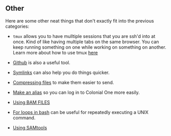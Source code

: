 ## Other

Here are some other neat things that don't exactly fit into the previous categories:

* `tmux` allows you to have mulltiple sessions that you are ssh'd into at once. Kind of like having multiple tabs on the same browser. You can keep running something on one while working on something on another. Learn more about how to use tmux [here](https://hackernoon.com/a-gentle-introduction-to-tmux-8d784c404340)

* [Github](github.md) is also a useful tool.

* [Symlinks](symlink.md) can also help you do things quicker.

* [Compressing files](compress.md) to make them easier to send.

* [Make an alias](alias.md) so you can log in to Colonial One more easily. 

* [Using BAM FILES](https://github.com/IARCbioinfo/BAM-tricks#calculate-coverage-for-each-position-of-a-bed)

* [For loops in bash](forloops.md) can be useful for repeatedly executing a UNIX command.

* [Using SAMtools](samtools.md)
